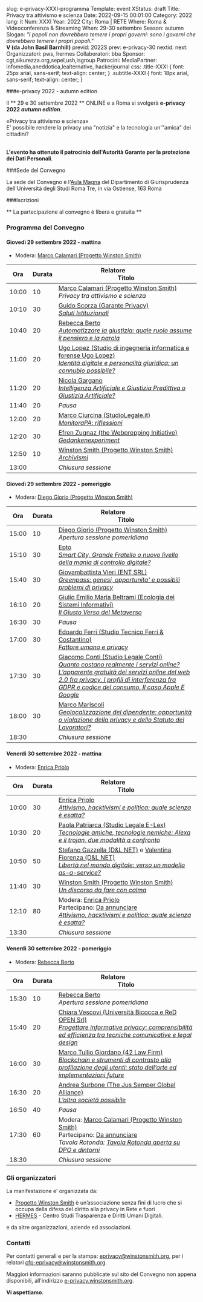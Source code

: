 slug: e-privacy-XXXI-programma
Template: event
XStatus: draft
Title: Privacy tra attivismo e scienza
Date: 2022-09-15 00:01:00
Category: 2022
lang: it
Num: XXXI
Year: 2022
City: Roma | RETE
Where: Roma & Videoconferenza & Streaming
When: 29-30 settembre
Season: autumn
Slogan: <i>"I popoli non dovrebbero temere i propri governi: sono i governi che dovrebbero temere i propri popoli."</i><br/><b>V (da John Basil Barnhill)</b>
previd: 2022S
prev: e-privacy-30
nextid:
next:
Organizzatori: pws, hermes
Collaboratori: bba
Sponsor: cgt,sikurezza.org,sepel,ush,isgroup
Patrocini: 
MediaPartner: infomedia,aneddotica,lealternative, hackerjournal
css: .title-XXXI { font: 25px arial, sans-serif; text-align: center; }   .subtitle-XXXI { font: 18px arial, sans-serif; text-align: center; }


###e-privacy 2022 - autumn edition

Il ** 29 e 30 settembre 2022 ** ONLINE e a Roma si svolgerà **e-privacy 2022
_autumn edition_**.


<div class="title-XXXI">«Privacy tra attivismo e scienza»</div>
<div class="subtitle-XXXI">E' possibile rendere la privacy una "notizia" e  la tecnologia un'"amica" dei cittadini?</div>
<br/>

**L'evento ha ottenuto il patrocinio dell'Autorità Garante per la protezione dei Dati Personali**.


###Sede del Convegno

La sede del Convegno è l'<a href="/e-privacy-XXXI-come-arrivare.html">Aula Magna</a> del Dipartimento di Giurisprudenza dell'Università degli Studi Roma Tre, in via Ostiense, 163 Roma

###Iscrizioni

** La partecipazione al convegno è libera e gratuita  **


### <a name="programma"></a>Programma del Convegno


#### <a name="vep"></a>Giovedì 29  settembre 2022 - mattina

* Modera: <a href="/e-privacy-XXXI-relatori.html#calamari">Marco Calamari (Progetto Winston Smith)</a>

**Ora** | Durata | **Relatore**&nbsp;&nbsp;&nbsp;&nbsp;&nbsp;&nbsp;&nbsp;&nbsp;&nbsp;&nbsp;&nbsp;&nbsp;&nbsp;&nbsp;&nbsp;&nbsp; <br/> **Titolo**
------- | --- | ------- 
10:00|10|<span class='talk'><a href="/e-privacy-XXXI-relatori.html#calamari">Marco Calamari (Progetto Winston Smith)</a><br/><em>Privacy tra attivismo e scienza</em></span>
10:10|30|<span class='talk'><a href="/e-privacy-XXXI-relatori.html#scorza">Guido Scorza (Garante Privacy)</a><br/><em><a name='1m01'></a><a href="/e-privacy-XXXI-interventi.html#scorza">Saluti Istituzionali</a></em></span>
10:40|20|<span class='talk'><a href="/e-privacy-XXXI-relatori.html#berto">Rebecca Berto </a><br/><em><a name='1m02'></a><a href="/e-privacy-XXXI-interventi.html#berto">Automatizzare la giustizia: quale ruolo assume il pensiero e la parola</a></em></span>
11:00|20|<span class='talk'><a href="/e-privacy-XXXI-relatori.html#lopez">Ugo Lopez (Studio di ingegneria informatica e forense Ugo Lopez)</a><br/><em><a name='1m03'></a><a href="/e-privacy-XXXI-interventi.html#lopez">Identità digitale e personalità giuridica: un connubio possibile?</a></em></span>
11:20|20|<span class='talk'><a href="/e-privacy-XXXI-relatori.html#gargano">Nicola Gargano </a><br/><em><a name='1m04'></a><a href="/e-privacy-XXXI-interventi.html#gargano">Intelligenza Artificiale e Giustizia Predittiva o Giustizia Artificiale?</a></em></span>
11:40|20|<span class='talk'><em>Pausa</em></span>
12:00|20|<span class='talk'><a href="/e-privacy-XXXI-relatori.html#ciurcina">Marco Ciurcina (StudioLegale.it)</a><br/><em><a name='1m05'></a><a href="/e-privacy-XXXI-interventi.html#ciurcina">MonitoraPA: riflessioni</a></em></span>
12:20|30|<span class='talk'><a href="/e-privacy-XXXI-relatori.html#zugnaz">Efren Zugnaz (the Webprepping Initiative)</a><br/><em><a name='1m06'></a><a href="/e-privacy-XXXI-interventi.html#zugnaz">Gedankenexperiment</a></em></span>
12:50|10|<span class='talk'><a href="/e-privacy-XXXI-relatori.html#winston">Winston Smith (Progetto Winston Smith)</a><br/><em><a name='1m07'></a><a href="/e-privacy-XXXI-interventi.html#winston1">Archivismi</a></em></span>
13:00||<span class='talk'><em>Chiusura sessione</em></span>

#### <a name="vep"></a>Giovedì 29 settembre 2022 - pomeriggio

* Modera: <a href="/e-privacy-XXXI-relatori.html#giorio">Diego Giorio (Progetto Winston Smith)</a>

**Ora** | Durata | **Relatore**&nbsp;&nbsp;&nbsp;&nbsp;&nbsp;&nbsp;&nbsp;&nbsp;&nbsp;&nbsp;&nbsp;&nbsp;&nbsp;&nbsp;&nbsp;&nbsp; <br/> **Titolo**
------- | --- | ------- 
15:00|10|<span class='talk'><a href="/e-privacy-XXXI-relatori.html#giorio">Diego Giorio (Progetto Winston Smith)</a><br/><em>Apertura sessione pomeridiana</em></span>
15:10|30|<span class='talk'><a href="/e-privacy-XXXI-relatori.html#epto"> Epto </a><br/><em><a name='1p01'></a><a href="/e-privacy-XXXI-interventi.html#epto">Smart City, Grande Fratello o nuovo livello della mania di controllo digitale?</a></em></span>
15:40|30|<span class='talk'><a href="/e-privacy-XXXI-relatori.html#vieri">Giovambattista Vieri (ENT SRL)</a><br/><em><a name='1p02'></a><a href="/e-privacy-XXXI-interventi.html#vieri">Greenpass: genesi, opportunita' e possibili problemi di privacy</a></em></span>
16:10|20|<span class='talk'><a href="/e-privacy-XXXI-relatori.html#beltrami">Giulio Emilio Maria Beltrami (Ecologia dei Sistemi Informativi)</a><br/><em><a name='1p03'></a><a href="/e-privacy-XXXI-interventi.html#beltrami">Il Giusto Verso del Metaverso</a></em></span>
16:30|30|<span class='talk'><em>Pausa</em></span>
17:00|30|<span class='talk'><a href="/e-privacy-XXXI-relatori.html#ferri">Edoardo Ferri (Studio Tecnico Ferri & Costantino)</a><br/><em><a name='1p04'></a><a href="/e-privacy-XXXI-interventi.html#ferri">Fattore umano e privacy</a></em></span>
17:30|30|<span class='talk'><a href="/e-privacy-XXXI-relatori.html#conti">Giacomo Conti (Studio Legale Conti)</a><br/><em><a name='1p05'></a><a href="/e-privacy-XXXI-interventi.html#conti">Quanto costano realmente i servizi online? L’apparente gratuità dei servizi online del web 2.0 fra privacy. I profili di interferenza fra GDPR e codice del consumo. Il caso Apple E Google</a></em></span>
18:00|30|<span class='talk'><a href="/e-privacy-XXXI-relatori.html#mariscoli">Marco Mariscoli </a><br/><em><a name='1p06'></a><a href="/e-privacy-XXXI-interventi.html#mariscoli">Geolocalizzazione del dipendente: opportunità o violazione della privacy e dello Statuto dei Lavoratori?</a></em></span>
18:30||<span class='talk'><em>Chiusura sessione</em></span>

#### <a name="sam"></a>Venerdì 30 settembre 2022 - mattina

* Modera: <a href="/e-privacy-XXXI-relatori.html#priolo">Enrica Priolo </a>

 **Ora** | Durata | **Relatore**&nbsp;&nbsp;&nbsp;&nbsp;&nbsp;&nbsp;&nbsp;&nbsp;&nbsp;&nbsp;&nbsp;&nbsp;&nbsp;&nbsp;&nbsp;&nbsp; <br/> **Titolo** 
------- | --- | ------- 
10:00|30|<span class='talk'><a href="/e-privacy-XXXI-relatori.html#priolo">Enrica Priolo </a><br/><em><a name='apertura'></a><a href="/e-privacy-XXXI-interventi.html#priolo">Attivismo, hacktivismi e politica: quale scienza è esatta?</a></em></span>
10:30|20|<span class='talk'><a href="/e-privacy-XXXI-relatori.html#patriarca">Paola Patriarca (Studio Legale E-Lex)</a><br/><em><a name='2m01'></a><a href="/e-privacy-XXXI-interventi.html#patriarca">Tecnologie amiche, tecnologie nemiche: Alexa e il trojan, due modalità a confronto</a></em></span>
10:50|50|<span class='talk'><a href="/e-privacy-XXXI-relatori.html#gazzella">Stefano Gazzella (D&L NET)</a> e <a href="/e-privacy-XXXI-relatori.html#fiorenza">Valentina Fiorenza (D&L NET)</a><br/><em><a name='2m02'></a><a href="/e-privacy-XXXI-interventi.html#gazzella">Libertà nel mondo digitale: verso un modello as-a-service?</a></em></span>
11:40|30|<span class='talk'><a href="/e-privacy-XXXI-relatori.html#winston">Winston Smith (Progetto Winston Smith)</a><br/><em><a name='2m04'></a><a href="/e-privacy-XXXI-interventi.html#winston2">Un discorso da fare con calma</a></em></span>
12:10|80|<span class='talk'>Modera: <a href="/e-privacy-XXXI-relatori.html#priolo">Enrica Priolo </a><br/>Partecipano: <a href="/e-privacy-XXXI-relatori.html#tba">Da annunciare </a><br/><em><a name='2m05'></a><a href="/e-privacy-XXXI-interventi.html#tavola1">Attivismo, hacktivismi e politica: quale scienza è esatta?</a></em></span>
13:30||<span class='talk'><em>Chiusura sessione</em></span>

#### <a name="sam"></a>Venerdì 30 settembre 2022 - pomeriggio

* Modera: <a href="/e-privacy-XXXI-relatori.html#berto">Rebecca Berto </a>

 **Ora** | Durata | **Relatore**&nbsp;&nbsp;&nbsp;&nbsp;&nbsp;&nbsp;&nbsp;&nbsp;&nbsp;&nbsp;&nbsp;&nbsp;&nbsp;&nbsp;&nbsp;&nbsp; <br/> **Titolo** 
------- | --- | ------- 
15:30|10|<span class='talk'><a href="/e-privacy-XXXI-relatori.html#berto">Rebecca Berto </a><br/><em>Apertura sessione pomeridiana</em></span>
15:40|20|<span class='talk'><a href="/e-privacy-XXXI-relatori.html#vescovi">Chiara Vescovi (Università Bicocca e ReD OPEN Srl)</a><br/><em><a name='2p01'></a><a href="/e-privacy-XXXI-interventi.html#vescovi">Progettare informative privacy: comprensibilità ed efficienza tra tecniche comunicative e legal design</a></em></span>
16:00|30|<span class='talk'><a href="/e-privacy-XXXI-relatori.html#giordano">Marco Tullio Giordano (42 Law Firm)</a><br/><em><a name='2p02'></a><a href="/e-privacy-XXXI-interventi.html#giordano">Blockchain e strumenti di contrasto alla profilazione degli utenti: stato dell’arte ed implementazioni future</a></em></span>
16:30|20|<span class='talk'><a href="/e-privacy-XXXI-relatori.html#surbone">Andrea Surbone (The Jus Semper Global Alliance)</a><br/><em><a name='2p03'></a><a href="/e-privacy-XXXI-interventi.html#surbone">L’altra società possibile</a></em></span>
16:50|40|<span class='talk'><em>Pausa</em></span>
17:30|60|<span class='talk'>Modera: <a href="/e-privacy-XXXI-relatori.html#calamari">Marco Calamari (Progetto Winston Smith)</a><br/>Partecipano: <a href="/e-privacy-XXXI-relatori.html#tba">Da annunciare </a><br/><em><a name='2p04'></a>Tavola Rotonda: <a href="/e-privacy-XXXI-interventi.html#tavola2">Tavola Rotonda aperta su DPO e dintorni</a></em></span>
18:30||<span class='talk'><em>Chiusura sessione</em></span>

### Gli organizzatori

La manifestazione e’ organizzata da:

 - [Progetto Winston Smith](http://pws.winstonsmith.org/) è un’associazione senza fini di lucro che si occupa della difesa del diritto alla privacy in Rete e fuori
 - [HERMES](http://logioshermes.org/) \- Centro Studi Trasparenza e Diritti Umani Digitali.

e da altre organizzazioni, aziende ed associazioni.


### Contatti

Per contatti generali e per la
stampa: [eprivacy@winstonsmith.org](mailto:eprivacy@winstonsmith.org),
per i relatori
[cfp-eprivacy@winstonsmith.org](mailto:cfp-eprivacy@winstonsmith.org).

Maggiori informazioni saranno pubblicate sul sito del Convegno non appena
disponibili, all'indirizzo [e-privacy.winstonsmith.org](http://e-privacy.winstonsmith.org).

**Vi aspettiamo**.
